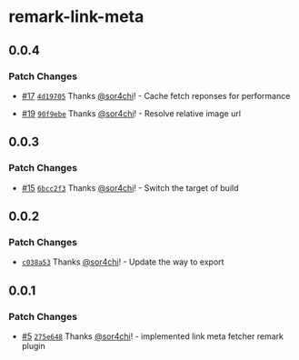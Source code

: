 # remark-link-meta

## 0.0.4

### Patch Changes

- [#17](https://github.com/sor4chi/unified-plugins/pull/17) [`4d19705`](https://github.com/sor4chi/unified-plugins/commit/4d197054dab38ed61d181566b4d447daf4f8ee4d) Thanks [@sor4chi](https://github.com/sor4chi)! - Cache fetch reponses for performance

- [#19](https://github.com/sor4chi/unified-plugins/pull/19) [`90f9ebe`](https://github.com/sor4chi/unified-plugins/commit/90f9ebec6d58f5fcc4b546882dbb549a6b059635) Thanks [@sor4chi](https://github.com/sor4chi)! - Resolve relative image url

## 0.0.3

### Patch Changes

- [#15](https://github.com/sor4chi/unified-plugins/pull/15) [`6bcc2f3`](https://github.com/sor4chi/unified-plugins/commit/6bcc2f3d08152fecaad07f18b501dfb23083b12c) Thanks [@sor4chi](https://github.com/sor4chi)! - Switch the target of build

## 0.0.2

### Patch Changes

- [`c038a53`](https://github.com/sor4chi/unified-plugins/commit/c038a534728bed538a765b7c5b58664609d9ec01) Thanks [@sor4chi](https://github.com/sor4chi)! - Update the way to export

## 0.0.1

### Patch Changes

- [#5](https://github.com/sor4chi/unified-plugins/pull/5) [`275e648`](https://github.com/sor4chi/unified-plugins/commit/275e6486fe95f9d90daa9b764fe1cd56b2a9acda) Thanks [@sor4chi](https://github.com/sor4chi)! - implemented link meta fetcher remark plugin
